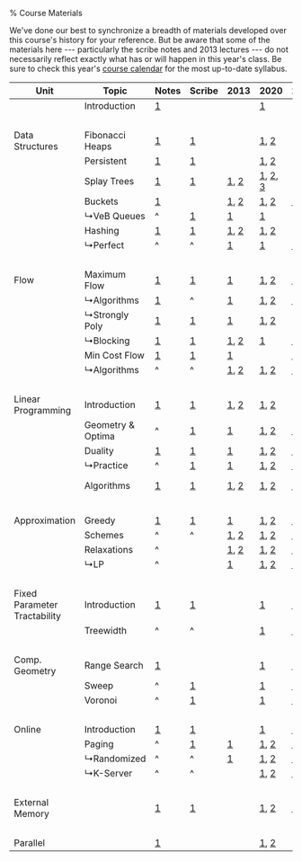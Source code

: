 % Course Materials

We've done our best to synchronize a breadth of materials developed over this course's history for your reference.
But be aware that some of the materials here --- particularly the scribe notes and 2013 lectures --- do not necessarily reflect exactly what has or will happen in this year's class.
Be sure to check this year's [course calendar](calendar.html) for the most up-to-date syllabus.

| Unit  | Topic  | Notes | Scribe | 2013 | 2020 | 2021 | 2022 |
|-------|--------|---|---|----|----|----|----|
| | Introduction | [1](notes/n00-intro.html) | | | [1](https://youtu.be/rnwf0dDGNCM)
|&nbsp;
| Data Structures | Fibonacci Heaps | [1](notes/n01-fibonacci.html) | [1](scribe/s1-fibheaps/s1-fibheaps.html) | | [1](https://youtu.be/rnwf0dDGNCM?t=879), [2](https://youtu.be/TB3Y308PCrA)
| | Persistent | [1](notes/n02-persistent.html) | [1](scribe/s2-persistent/s2-persistent.html) | | [1](https://youtu.be/TB3Y308PCrA?t=4159), [2](https://youtu.be/nofifCFuPiQ) | | [1](https://youtu.be/D9btHIAk4ac?t=34)
| | Splay Trees | [1](notes/n03-splay.html) | [1](scribe/s3-splay/s3-splay.html) | [1](https://youtu.be/QnPl_Y6EqMo), [2](https://youtu.be/rn3xjYpJWi0) | [1](https://youtu.be/nofifCFuPiQ?t=4385), [2](https://youtu.be/-Z_mIvOzNgY), [3](https://youtu.be/sgROIyXWjYc) | | [1](https://youtu.be/56AGGEkdA2g), [2](https://youtu.be/HCQJfTyMwi8)
| | Buckets | [1](notes/n04-bucket.html) | | [1](https://youtu.be/rn3xjYpJWi0?t=1572), [2](https://youtu.be/z8DD-ikAjzM) | [1](https://youtu.be/sgROIyXWjYc?t=1491), [2](https://youtu.be/ggJyeJvsdM0) | [1](https://youtu.be/8tnSp1ePu1Y) | [1](https://youtu.be/HCQJfTyMwi8?t=1371)
| | ↳VeB Queues | ^ | [1](scribe/s4-veb/s4-veb.html) | [1](https://youtu.be/z8DD-ikAjzM?t=2640) | [1](https://youtu.be/ggJyeJvsdM0?t=923) | | [1](https://youtu.be/4B3Y-NfBgW0?t=263)
| | Hashing | [1](notes/n05-hashing.html) | [1](scribe/s5-hashing/s5-hashing.html) | [1](https://youtu.be/z8DD-ikAjzM?t=4191), [2](https://youtu.be/N0COwN14gt0) | [1](https://youtu.be/ggJyeJvsdM0?t=3055), [2](https://youtu.be/JuLkOrGMnes?t=499)| | [1](https://youtu.be/4B3Y-NfBgW0?t=2748), [2](https://youtu.be/MrL1NbUodsw?t=549)
| | ↳Perfect | ^ | ^ | [1](https://youtu.be/N0COwN14gt0?t=3231) | [1](https://youtu.be/JuLkOrGMnes?t=2119) | [1](https://youtu.be/8SNNFjxKEJg?t=502) | [1](https://youtu.be/MrL1NbUodsw?t=1699)
|&nbsp;
| Flow | Maximum Flow | [1](notes/n06-flow.html) | [1](scribe/s6-maxflow/s6-maxflow.html) | [1](https://youtu.be/i0q-Irlf4y4) | [1](https://youtu.be/JuLkOrGMnes?t=4313), [2](https://youtu.be/A6QfAuafxq8) | [1](https://youtu.be/8SNNFjxKEJg?t=3088), [2](https://youtu.be/L3uhqXpo1t0) | [1](https://youtu.be/MrL1NbUodsw?t=3884)
| | ↳Algorithms | [1](notes/n07-flow_computation.html) | ^ | [1](https://youtu.be/7QPI3kBIKv4) | [1](https://youtu.be/A6QfAuafxq8?t=3979), [2](https://youtu.be/APt4sUNXET4) | [1](https://youtu.be/L3uhqXpo1t0?t=2149) | [1](https://youtu.be/J0qMsPcXh08)
| | ↳Strongly Poly | [1](notes/n08-advanced_flow_algorithms.html) | [1](scribe/s7-blockingFlows/unit-capacity.html) | [1](https://youtu.be/5PR0ExrHO-Q) | [1](https://youtu.be/APt4sUNXET4?t=3455), [2](https://youtu.be/EYFgMSnLMaE?t=37) | | [1](https://youtu.be/J0qMsPcXh08?t=3803), [2](https://youtu.be/_7Yf8OzSnHI)
| | ↳Blocking | [1](notes/n09-blocking_flows.html) | [1](scribe/s7-blockingFlows/scribe7.html) | [1](https://youtu.be/5PR0ExrHO-Q?t=1964), [2](https://youtu.be/UdtwpgjfR3g) | [1](https://youtu.be/EYFgMSnLMaE?t=2098) | [1](https://youtu.be/1WBdUyDm30A) | [1](https://youtu.be/_7Yf8OzSnHI?t=1378), [2](https://youtu.be/DRZuoNzAVUU)
| | Min Cost Flow | [1](notes/n10-mincostflow.html) | [1](scribe/s10-minCostFlowAlg/s10-minCostFlowAlg.html) | [1](https://youtu.be/UdtwpgjfR3g?t=1656) | | [1](https://youtu.be/Fi_AiRKWoUI) | [1](https://youtu.be/DRZuoNzAVUU?t=2980)
| | ↳Algorithms | ^ | ^ | [1](https://youtu.be/7qJV683OsBQ), [2](https://youtu.be/IOQApuleqvg) | [1](https://youtu.be/GfF9h_Ebwjk), [2](https://youtu.be/4HScb6vQmVA) | [1](https://youtu.be/W-C8qtkUJZY) | [1](https://youtu.be/8qBklv7DqEQ?t=28)
|&nbsp;
| Linear Programming | Introduction | [1](notes/n11-lp.html) | [1](scribe/s11-lp/s11-lp.html) | [1](https://youtu.be/IOQApuleqvg?t=1501), [2](https://youtu.be/vpX0TSAcdJY) | [1](https://youtu.be/4HScb6vQmVA?t=3265), [2](https://youtu.be/ylC7-x_CeC4) | | [1](https://youtu.be/8qBklv7DqEQ?t=3171), [2](https://youtu.be/9OVslCDCNe4)
| | Geometry & Optima | ^ | [1](scribe/s11-lp/s11-optima.html) | [1](https://youtu.be/vpX0TSAcdJY?t=973) | [1](https://youtu.be/ylC7-x_CeC4?t=3284), [2](https://youtu.be/SbCHwmyr2kg?t=85) | [1](https://youtu.be/epoEI_NrklE?t=450) | [1](https://youtu.be/9OVslCDCNe4?t=2915), [2](https://youtu.be/A9DraWTBoq8)
| | Duality | [1](notes/n12-duality.html) | [1](scribe/s12-duality/s12-duality.html) | [1](https://youtu.be/ooxbRb5oJow) | [1](https://youtu.be/SbCHwmyr2kg?t=2180s), [2](https://youtu.be/x10qdVnMCjE?t=26) | [1](https://youtu.be/epoEI_NrklE?t=3530),[2](https://youtu.be/AljrKkaQSyA),[3](https://youtu.be/96gDpxJkJtc) | [1](https://youtu.be/A9DraWTBoq8?t=2606)
| | ↳Practice | ^ | [1](scribe/s12-duality/s12-slackness.html) | [1](https://youtu.be/vdO4zQSEnok) | [1](https://youtu.be/x10qdVnMCjE?t=4214), [2](https://youtu.be/ddCzTQewqs0) | [1](https://youtu.be/96gDpxJkJtc?t=1361), [2](https://youtu.be/rEVcJJoRhHc?t=19) | [1](https://youtu.be/0pQDm54dDxM)
| | Algorithms | [1](notes/n14-LP_algorithms.html) | [1](scribe/s14-lpAlgorithms/s14-lpAlgorithms.html) | [1](https://youtu.be/x8rYyQjEMMs), [2](https://youtu.be/78sNnf3pOYs) | [1](https://youtu.be/PJJd3dnC0cw), [2](https://youtu.be/UZ1ynC9WOqw) | [1](https://youtu.be/rEVcJJoRhHc?t=1206),[2](https://youtu.be/4rdxL-uVz6k),[3](https://youtu.be/2-XE19FHYYA?t=23) | [1](https://youtu.be/rIfTLjekQNk), [2](https://youtu.be/HRmji2_3hUU), [3](https://youtu.be/QUqwXEY1L08)
|&nbsp;
| Approximation | Greedy | [1](notes/n20-approx.html) | [1](scribe/s20-ApproxNP/s20-ApproxNP.html) | [1](https://youtu.be/8q341p6TjV0) | [1](https://youtu.be/qv1cprn-Hiw), [2](https://youtu.be/RNhKd9n0o88) | [1](https://youtu.be/2-XE19FHYYA?t=1714), [2](https://youtu.be/HFLAKlmkXMQ) | [1](https://youtu.be/oJ2twKyHSAk), [2](https://youtu.be/QUqwXEY1L08?t=1389)
| | Schemes | ^ | ^ | [1](https://youtu.be/ST8CDZNTFb8), [2](https://youtu.be/fA4NXw-QUec) | [1](https://youtu.be/RNhKd9n0o88?t=1405), [2](https://youtu.be/BG17J83G7X8) | [1](https://youtu.be/HFLAKlmkXMQ?t=3977), [2](https://youtu.be/tTr_aMrksfk?t=1)
| | Relaxations | ^ | | [1](https://youtu.be/fA4NXw-QUec?t=1635), [2](https://youtu.be/NJ6HG6wX8YI) | [1](https://youtu.be/BG17J83G7X8?t=2712), [2](https://youtu.be/xujuHezGz7I) | [1](https://youtu.be/CzAjJgtiJKc)
| | ↳LP | ^ | | [1](https://youtu.be/NJ6HG6wX8YI?t=343) | [1](https://youtu.be/xujuHezGz7I?t=2097), [2](https://youtu.be/3LeoTYqhddI) | [1](https://youtu.be/CzAjJgtiJKc?t=4210),[2](https://youtu.be/t7Oyu-e_x7I),[3](https://youtu.be/rtv3bQ6KoUQ)
|&nbsp;
| Fixed Parameter Tractability | Introduction | [1](notes/n22-fixedparam.html) | [1](scribe/s21-fixedParamNP/s21-fixedParamNP.html) | | [1](https://youtu.be/3LeoTYqhddI?t=3194) | [1](https://youtu.be/rtv3bQ6KoUQ?t=2899)
| | Treewidth | ^ | ^ | | [1](https://youtu.be/3LeoTYqhddI?t=4359) | [1](https://youtu.be/rtv3bQ6KoUQ?t=4154), [2](https://youtu.be/O8bYwi731L8)
|&nbsp;
| Comp. Geometry | Range Search | [1](notes/n27-geometry.html) | | | [1](https://youtu.be/0IwWyxswBgw?t=10) | [1](https://youtu.be/O8bYwi731L8?t=1653)
| | Sweep | ^ | [1](scribe/s27-sweepline/s27-sweepline.html) | | [1](https://youtu.be/0IwWyxswBgw?t=3216) | [1](https://youtu.be/O8bYwi731L8?t=4137)
| | Voronoi | ^ | [1](scribe/s28-voronoi/s28-voronoi.html) | | [1](https://youtu.be/nC9qRtel7_E) | [1](https://youtu.be/cDHYDD_m69o), [2](https://youtu.be/1J4717ike0Q)
|&nbsp;
| Online | Introduction | [1](notes/n25-online.html) | [1](scribe/s25-online/s25-online.html) | | [1](https://youtu.be/s_mdr99RsLc) | [1](https://youtu.be/1J4717ike0Q?t=1398), [2](https://youtu.be/BIIpQUotbno)
| | Paging | ^ | [1](scribe/s24-paging/s24-paging.html) | [1](https://youtu.be/IyWOjd-oZ4o) | [1](https://youtu.be/s_mdr99RsLc?t=3561), [2](https://youtu.be/Q4iFFSVOlnQ) | [1](https://youtu.be/BIIpQUotbno?t=625)
| | ↳Randomized | ^ | ^ | [1](https://youtu.be/IyWOjd-oZ4o?t=1818) | [1](https://youtu.be/Q4iFFSVOlnQ?t=1658), [2](https://youtu.be/9SLQ8QCj-WA) | [1](https://youtu.be/BIIpQUotbno?t=3519), [2](https://youtu.be/r1i0kOFpmSM)
| | ↳K-Server | ^ | ^ | | [1](https://youtu.be/9SLQ8QCj-WA?t=3348), [2](https://youtu.be/LSPRCN-9lEU) | [1](https://youtu.be/r1i0kOFpmSM?t=4094), [2](https://youtu.be/EJEezh94jCY)
|&nbsp;
| External Memory | | [1](notes/n28-external.html) | [1](scribe/other/lect_31.html) | | [1](https://youtu.be/LSPRCN-9lEU?t=3743), [2](https://youtu.be/VI5ma9Y4to8) | [1](https://youtu.be/EJEezh94jCY?t=2288), [2](https://youtu.be/MmynaxvkgVU)
|&nbsp;
| Parallel | | [1](notes/n32-parallel.html) | | | [1](https://youtu.be/VlJWpUG0InU), [2](https://youtu.be/ISZRE5qt_Kc)
